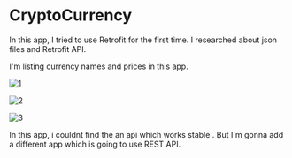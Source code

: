 # CryptoCurrency

In this app, I tried to use Retrofit for the first time. I researched about json files and Retrofit API. 

I'm listing currency names and prices in this app.


![1](https://user-images.githubusercontent.com/54797582/177554235-b341bbbc-a4dc-4fc7-a160-71f136245609.png)

![2](https://user-images.githubusercontent.com/54797582/177554270-fb1240f6-41e5-410f-a20d-5db02fe84295.png)

![3](https://user-images.githubusercontent.com/54797582/177554286-32782ad5-0868-47c4-8c17-883e592b7e88.png)

In this app, i couldnt find the an api which works stable . But I'm gonna add a different app which is going to use REST API.
